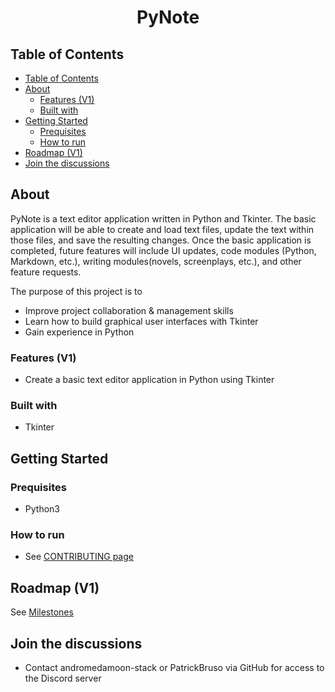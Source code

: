 <h1 align="center">PyNote</h1>

## Table of Contents

- [Table of Contents](#table-of-contents)
- [About](#about)
  - [Features (V1)](#features-v1)
  - [Built with](#built-with)
- [Getting Started](#getting-started)
  - [Prequisites](#prequisites)
  - [How to run](#how-to-run)
- [Roadmap (V1)](#roadmap-v1)
- [Join the discussions](#join-the-discussions)

## About

PyNote is a text editor application written in Python and Tkinter.  The basic application will be able to create and load text files, update the text within those files, and save the resulting changes.  Once the basic application is completed, future features will include UI updates, code modules (Python, Markdown, etc.), writing modules(novels, screenplays, etc.), and other feature requests.

The purpose of this project is to

- Improve project collaboration & management skills
- Learn how to build graphical user interfaces with Tkinter
- Gain experience in Python

### Features (V1)

- Create a basic text editor application in Python using Tkinter

### Built with

- Tkinter

## Getting Started

### Prequisites

- Python3

### How to run

- See [CONTRIBUTING page](https://github.com/CSSG-Labs/flask-todo-app/blob/main/docs/CONTRIBUTING.md)

## Roadmap (V1)

See [Milestones](https://github.com/CSSG-Labs/PyNote/milestones)

## Join the discussions

- Contact andromedamoon-stack or PatrickBruso via GitHub for access to the Discord server
